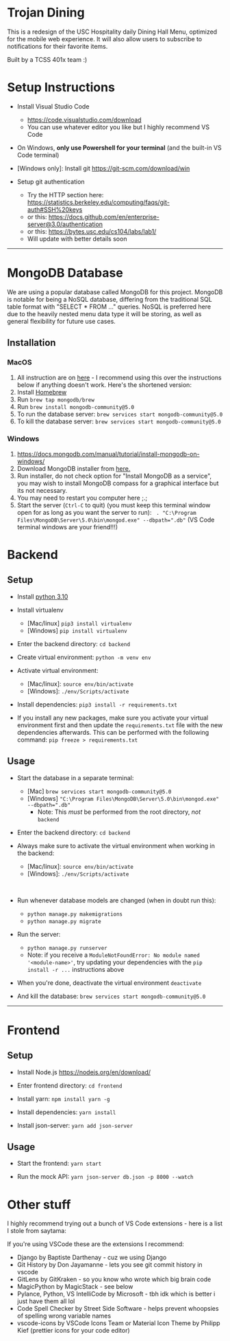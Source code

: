 # Trojan Dining
This is a redesign of the USC Hospitality daily Dining Hall Menu, optimized for the mobile web experience. It will also allow users to subscribe to notifications for their favorite items. 

Built by a TCSS 401x team :)

# Setup Instructions

- Install Visual Studio Code 
    - https://code.visualstudio.com/download
    - You can use whatever editor you like but I highly recommend VS Code

- On Windows, <b>only use Powershell for your terminal</b> (and the built-in VS Code terminal)

- \[Windows only]: Install git 
https://git-scm.com/download/win

- Setup git authentication 
    - Try the HTTP section here: https://statistics.berkeley.edu/computing/faqs/git-auth#SSH%20keys
    - or this: https://docs.github.com/en/enterprise-server@3.0/authentication
    - or this: https://bytes.usc.edu/cs104/labs/lab1/
    - Will update with better details soon

---

# MongoDB Database
We are using a popular database called MongoDB for this project. MongoDB is notable for being a NoSQL database, differing from the traditional SQL table format with "SELECT * FROM ..." queries. NoSQL is preferred here due to the heavily nested menu data type it will be storing, as well as general flexibility for future use cases.

## Installation
### MacOS
1. All instruction are on <a href="https://docs.mongodb.com/manual/tutorial/install-mongodb-on-os-x/">here</a> - I recommend using this over the instructions below if anything doesn't work. Here's the shortened version:
2. Install <a href="https://brew.sh/#install">Homebrew</a> 
3. Run `brew tap mongodb/brew`
4. Run `brew install mongodb-community@5.0`
5. To run the database server: `brew services start mongodb-community@5.0`
6. To kill the database server: `brew services start mongodb-community@5.0`

### Windows
1. https://docs.mongodb.com/manual/tutorial/install-mongodb-on-windows/
2. Download MongoDB installer from <a href="https://www.mongodb.com/try/download/community?tck=docs_server">here.</a>
3. Run installer, do not check option for "Install MongoDB as a service", you may wish to install MongoDB compass for a graphical interface but its not necessary.
4.  You may need to restart you computer here ;.;
5. Start the server (`Ctrl-C` to quit) (you must keep this terminal window open for as long as you want the server to run): ` . "C:\Program Files\MongoDB\Server\5.0\bin\mongod.exe" --dbpath=".db"` (VS Code terminal windows are your friend!!!)


# Backend

## Setup

- Install <a href="https://www.python.org/downloads/">python 3.10</a>

- Install virtualenv 
    - [Mac/linux] `pip3 install virtualenv`
    - [Windows] `pip install virtualenv`

- Enter the backend directory: `cd backend`

- Create virtual environment: `python -m venv env`

- Activate virtual environment:
    - \[Mac/linux]: `source env/bin/activate`
    - \[Windows]: `./env/Scripts/activate`

- Install dependencies: `pip3 install -r requirements.txt`

- If you install any new packages, make sure you activate your virtual environment first and then update the `requirements.txt` file with the new dependencies afterwards. This can be performed with the following command: `pip freeze > requirements.txt`


## Usage

- Start the database in a separate terminal:  
  - [Mac] `brew services start mongodb-community@5.0`
  - [Windows] `"C:\Program Files\MongoDB\Server\5.0\bin\mongod.exe" --dbpath=".db"`
    - Note: This *must* be performed from the root directory, *not* `backend`
    
- Enter the backend directory: `cd backend`
- Always make sure to activate the virtual environment when working in the backend:

    - \[Mac/linux]: `source env/bin/activate`
    - \[Windows]: `./env/Scripts/activate`

<br/>

- Run whenever database models are changed (when in doubt run this):
    - `python manage.py makemigrations`
    - `python manage.py migrate`

- Run the server:
    - `python manage.py runserver`
    - Note: if you receive a `ModuleNotFoundError: No module named '<module-name>'`, try updating your dependencies with the `pip install -r ...` instructions above 

- When you're done, deactivate the virtual environment `deactivate`

- And kill the database: `brew services start mongodb-community@5.0`

---
# Frontend

## Setup

- Install Node.js https://nodejs.org/en/download/

- Enter frontend directory:
`cd frontend`

- Install yarn: `npm install yarn -g`

- Install dependencies:
`yarn install`

- Install json-server:
`yarn add json-server`

## Usage

- Start the frontend:
`yarn start`

- Run the mock API:
`yarn json-server db.json -p 8000 --watch`
# Other stuff

I highly recommend trying out a bunch of VS Code extensions - here is a list I stole from saytama:

If you're using VSCode these are the extensions I recommend:
- Django by Baptiste Darthenay - cuz we using Django
- Git History by Don Jayamanne - lets you see git commit history in vscode
- GitLens by GitKraken - so you know who wrote which big brain code
- MagicPython by MagicStack - see below
- Pylance, Python, VS IntelliCode by Microsoft - tbh idk which is better i just have them all lol
- Code Spell Checker by Street Side Software - helps prevent whoopsies of spelling wrong variable names
- vscode-icons by VSCode Icons Team or Material Icon Theme by Philipp Kief (prettier icons for your code editor)
